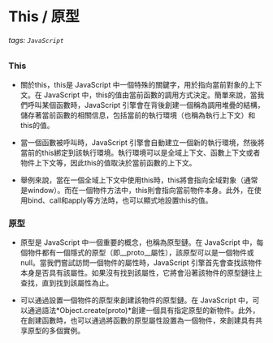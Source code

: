 # This / 原型
###### tags: `JavaScript`
### This
- 關於this，this是 JavaScript 中一個特殊的關鍵字，用於指向當前對象的上下文。在 JavaScript 中，this的值由當前函數的調用方式決定。簡單來說，當我們呼叫某個函數時，JavaScript 引擎會在背後創建一個稱為調用堆疊的結構，儲存著當前函數的相關信息，包括當前的執行環境（也稱為執行上下文）和this的值。

- 當一個函數被呼叫時，JavaScript 引擎會自動建立一個新的執行環境，然後將當前的this綁定到該執行環境。執行環境可以是全域上下文、函數上下文或者物件上下文等，因此this的值取決於當前函數的上下文。

- 舉例來說，當在一個全域上下文中使用this時，this將會指向全域對象（通常是window）。而在一個物件方法中，this則會指向當前物件本身。此外，在使用bind、call和apply等方法時，也可以顯式地設置this的值。

### 原型
- 原型是 JavaScript 中一個重要的概念，也稱為原型鏈。在 JavaScript 中，每個物件都有一個隱式的原型（即__proto__屬性），該原型可以是一個物件或null。當我們嘗試訪問一個物件的屬性時，JavaScript 引擎首先會查找該物件本身是否具有該屬性。如果沒有找到該屬性，它將會沿著該物件的原型鏈往上查找，直到找到該屬性為止。

- 可以通過設置一個物件的原型來創建該物件的原型鏈。在 JavaScript 中，可以通過語法*Object.create(proto)*創建一個具有指定原型的新物件。此外，在創建函數時，也可以通過將函數的原型屬性設置為一個物件，來創建具有共享原型的多個實例。